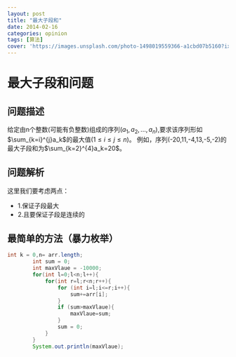```yaml
---
layout: post
title: "最大子段和"
date: 2014-02-16
categories: opinion
tags: [算法]
cover: 'https://images.unsplash.com/photo-1498019559366-a1cbd07b5160?ixlib=rb-1.2.1&ixid=eyJhcHBfaWQiOjEyMDd9&auto=format&fit=crop&w=500&q=60'
---
```


# 最大子段和问题

## 问题描述
给定由n个整数(可能有负整数)组成的序列($a_1,a_2,...,a_n$),要求该序列形如$\sum_{k=i}^{j}a_k$的最大值($1\leq i \leq j \leq n$)。
 例如，序列(-20,11,-4,13,-5,-2)的最大子段和为$\sum_{k=2}^{4}a_k=20$。

## 问题解析
这里我们要考虑两点：
+ 1.保证子段最大
+ 2.且要保证子段是连续的

## 最简单的方法（暴力枚举）

```java
int k = 0,n= arr.length;
        int sum = 0;
        int maxVlaue = -10000;
        for(int l=0;l<n;l++){
            for(int r=l;r<n;r++){
                for (int i=l;i<=r;i++){
                    sum+=arr[i];
                }
                if (sum>maxVlaue){
                    maxVlaue=sum;
                }
                sum = 0;
            }
        }
        System.out.println(maxVlaue);

```
